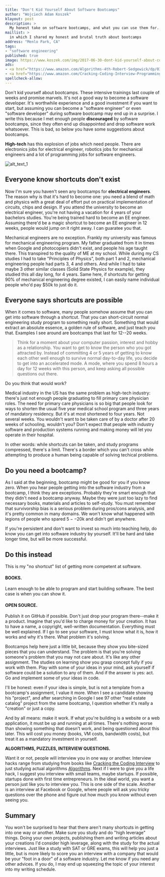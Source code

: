 ```yaml
---
title: "Don't Kid Yourself About Software Bootcamps"
author: "Wojciech Adam Koszek"
klayout: post
description: >
  My honest take on software bootcamps, and what you can use them for.
maillist: >
  in which I shared my honest and brutal truth about bootcamps
address: "Menlo Park, CA"
tags:
- "software engineering"
published: true
image: https://www.koszek.com/img/2017-06-30-dont-kid-yourself-about-coding-bootcamps/adam-sherez-190926_15p.jpg
ads:
- <a href="https://www.amazon.com/Algorithms-4th-Robert-Sedgewick/dp/032157351X/ref=as_li_ss_il?s=books&ie=UTF8&qid=1499206865&sr=1-3&keywords=algorithms&linkCode=li2&tag=wkoszek08-20&linkId=2ffce740ba064998fd86a7d61d7cb46d" target="_blank"><img border="0" src="//ws-na.amazon-adsystem.com/widgets/q?_encoding=UTF8&ASIN=032157351X&Format=_SL160_&ID=AsinImage&MarketPlace=US&ServiceVersion=20070822&WS=1&tag=wkoszek08-20" ></a><img src="https://ir-na.amazon-adsystem.com/e/ir?t=wkoszek08-20&l=li2&o=1&a=032157351X" width="1" height="1" border="0" alt="" style="border:none !important; margin:0px !important;" />
- <a href="https://www.amazon.com/Cracking-Coding-Interview-Programming-Questions/dp/0984782850/ref=as_li_ss_il?s=books&ie=UTF8&qid=1499206908&sr=1-1&keywords=cracking+the+coding+interview&linkCode=li2&tag=wkoszek08-20&linkId=5812eb5a073eebc1802a5eff8b0c779b" target="_blank"><img border="0" src="//ws-na.amazon-adsystem.com/widgets/q?_encoding=UTF8&ASIN=0984782850&Format=_SL160_&ID=AsinImage&MarketPlace=US&ServiceVersion=20070822&WS=1&tag=wkoszek08-20" ></a><img src="https://ir-na.amazon-adsystem.com/e/ir?t=wkoszek08-20&l=li2&o=1&a=0984782850" width="1" height="1" border="0" alt="" style="border:none !important; margin:0px !important;" />
spellcheck-allow:
---
```


Don't kid yourself about bootcamps. These intensive trainings last couple
of weeks and promise marvels. It's not a good way to become a
software developer. It's worthwhile experience and a good investment if you want to
start, but assuming you can become a "software engineer" or even "software
developer" during software bootcamp may end up in a surprise. I write this
because I met enough people **discouraged** by software bootcamps, since
they often end up disappointed and drop software work whatsoever. This is
bad, so below you have some suggestions about bootcamps.

**High-tech** has this explosion of jobs which need people. There are
electronics jobs for electrical engineer, robotics jobs for mechanical
engineers and a lot of programming jobs for software engineers.

![alt_text_1](/img/2017-06-30-dont-kid-yourself-about-coding-bootcamps/adam-sherez-190926_15p.jpg "Image_text_1")

## Everyone know shortcuts don't exist

Now I'm sure you haven't seen any bootcamps for **electrical engineers**. The
reason why is that it's hard to become one: you need a blend of math and
physics with a great deal of effort put on practical implementation of
circuits, chips and design. If you attend the university to become an
electrical engineer, you're not having a vacation for 4 years of your
bachelors studies. You're being trained hard to become an EE engineer.
Assuming there'd be a magic shortcut to become an EE engineer in 12 weeks,
people would jump on it right away. I can guaratee you that.

Mechanical engineers are no exception. Frankly my university was famous for
mechanical engineering program. My father graduated from it in times when
Google and photocopiers didn't exist, and people his age taught there. This
transpired to the quality of ME at my school. While during my CS studies I
had to take "Principles of Physics", both part 1 and 2, mechanical
engineering people had parts 3, 4 and others. And while I had to take maybe
3 other similar classes (Solid State Physics for example), they studied this
all day long, for 4 years. Same here, if shortcuts for getting 90% of
mechanical engineering degree existed, I can easily name individual people
who'd pay $50k to just do it.

## Everyone says shortcuts are possible

When it comes to software, many people somehow assume that you can get into
software through a shortcut. That you can short-circuit normal engineering
study program to something really short. Something that would extract an
absolute essence, a golden rule of software, and just teach you that.
Examples I see around are bootcamps that last for 12--20 weeks.

> Think for a moment about your computer passion, interest and hobby as a
> relationship. You want to get to know the person who you got attracted by.
> Instead of committing 4 or 5 years of getting to know each other well enough
> to survive normal day-to-day life, you decide to get into an accelerated
> mode. A mode, where you spend 8 hours a day for 12 weeks with this person,
> and keep asking all possible questions out there.

Do you think that would work?

Medical industry in the US has the same problem as high-tech industry:
there's just not enough people graduating to fill primary care physician
roles.  The need for primary care physicians is so big that people look for
ways to shorten the usual five year medical school program and three years
of mandatory residency. But it's at most shortened to four years. Not
several weeks. You wouldn't want to be taken care of by a doctor after 20
weeks of schooling, wouldn't you? Don't expect that people with industry
software and production systems running and making money will let you
operate in their hospital.

In other words: while shortcuts can be taken, and study programs compressed,
there's a limit. There's a border which you can't cross while attempting to
produce a human being capable of solving techical problems.

## Do you need a bootcamp?

As I said at the beginning, bootcamp might be good for you if you know zero.
When you hear people getting into the software industry from a bootcamp, I
think they are exceptions. Probably they're smart enough that they didn't
need a bootcamp anyway. Maybe they were just too lazy to find necessary
books, materials and articles to self-study. You must remember that
survivorship bias is a serious problem during pros/cons analysis, and it's
pretty common in many domains. We won't know what happened with legions of
people who spared $5--$20k and didn't get anywhere.

If you're persistent and don't want to invest so much into teaching help, do
know you can get into software industry by yourself. It'll be hard and take
longer time, but will be more successful.

## Do this instead

This is my "no shortcut" list of getting more competent at software.

#### **BOOKS.**

Learn enough to be able to program and start building software. The best
case is when you can show it. 

#### **OPEN SOURCE.**

Publish it on GitHub if possible. Don't just
drop your program there--make it a product. Imagine that you'd like to
charge money for your creation. It has to have a name, a copyright,
well-written documentation. Everything must be well explained. If I go to
see your software, I must know what it is, how it works and why it's there.
What problem it's solving. 

Bootcamps help here just a little bit, because they show you bite-sized
pieces that you can understand. The problem is that you're solving someone's
problem that you may not care about. It's like any other assignment. The
studies on learning show you grasp concept fully if you work with them. Play
with some of your ideas in your mind, ask yourself if software could be a
solution to any of them. And if the answer is yes: act. Go and implement
some of your ideas in code.

I'll be honest: even if your idea is simple, but is not a template from a
bootcamp's assignment, I value it more. When I see a candidate showing his
"project", and after searching in Google I see 97 other "real estate
catalog" project from the same bootcamp, I question whether it's really a
"creation" or just a copy.

And by all means: make it work. If what you're building is a website or a
web application, it must be up and running at all times. There's nothing
worse than showing something that doesn't work, and being questioned about
this later. This will cost you money (books, VM costs, bandwidth costs), 
but treat it as a mandatory investment in yourself.

**ALGORITHMS, PUZZLES, INTERVIEW QUESTIONS.**

Want it or not, people will
interview you in one way or another. Interview hacks range from studying
from books like [Cracking the Coding Interview][] to just studying actual
algorithms [Algorithms][]. Next if I were to give you a life hack, I suggest
you interview with small teams, maybe startups. If possible, startups done
with first time entrepreneurs. In the ideal world, you want a person just
like you to interview you. This is one side of the scale. Another is an
interview at Facebook or Google, where people will ask you tricky questions
over the phone and figure out how much you know without even seeing you.

[Cracking the Coding Interview]: http://amzn.to/2sJZN6r
[Algorithms]: http://amzn.to/2sK8nSx

## Summary

You won't be surprised to hear that there aren't many shortcuts in getting
into one way or another. Make sure you study and do "high leverage" things.
Doing your own projects, publishing them and writing articles about your
creations I'd consider high leverage, along with the study for the actual
interviews. Just like a study with SAT or GRE exams, this will help you just
a little, but is more likely to score you an interview with a company that
would be your "foot in a door" of a software industry. Let me know if you
need any other advices. If you do, I may end up squeezing the topic of your
interest into my writing schedule.
